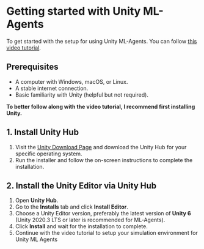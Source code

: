 # **Getting started with Unity ML-Agents**
To get started with the setup for using Unity ML-Agents. You can follow [this video tutorial](https://youtu.be/bT3SV1SLqHA?si=PjetelmxdEySDPFK).

## Prerequisites
- A computer with Windows, macOS, or Linux.
- A stable internet connection.
- Basic familiarity with Unity (helpful but not required).

**To better follow along with the video tutorial, I recommend first installing Unity.**

## 1. Install Unity Hub
1. Visit the [Unity Download Page](https://unity.com/download) and download the Unity Hub for your specific operating system.
2. Run the installer and follow the on-screen instructions to complete the installation.

## 2. Install the Unity Editor via Unity Hub
1. Open **Unity Hub**.
2. Go to the **Installs** tab and click **Install Editor**.
3. Choose a Unity Editor version, preferably the latest version of **Unity 6** (Unity 2020.3 LTS or later is recommended for ML‑Agents).
5. Click **Install** and wait for the installation to complete.
6. Continue with the video tutorial to setup your simulation environment for Unity ML Agents
